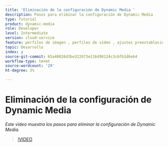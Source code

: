 ```yaml
---
title: 'Eliminación de la configuración de Dynamic Media '
description: Pasos para eliminar la configuración de Dynamic Media
type: Tutorial
product: dynamic-media
role: Developer
level: Intermediate
version: cloud-service
feature: perfiles de imagen , perfiles de vídeo , ajustes preestablecidos de visor
topic: Desarrollo
index: y
source-git-commit: 65a40826d3be322673e116d98124c3cbfb1d6eb4
workflow-type: tm+mt
source-wordcount: '29'
ht-degree: 3%

---
```



# Eliminación de la configuración de Dynamic Media

*Este vídeo muestra los pasos para eliminar la configuración de Dynamic Media.*

>[!VIDEO](https://video.tv.adobe.com/v/335363?quality=9&learn=on)
